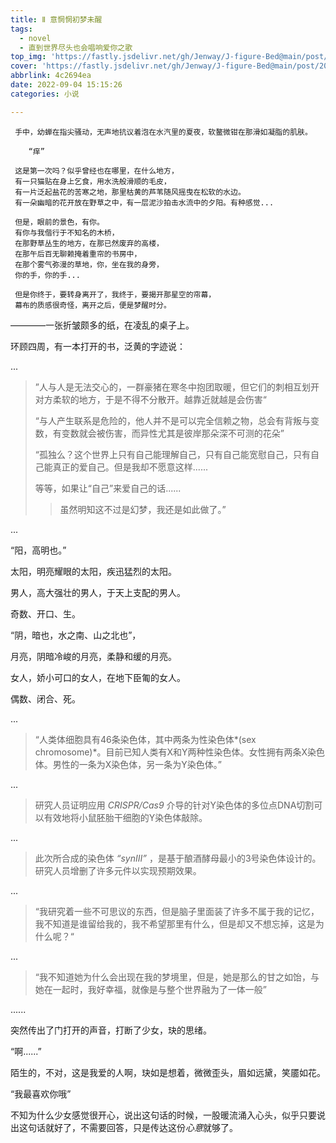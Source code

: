 ```yaml
---
title: Ⅱ 意惘惘初梦未醒
tags:
  - novel
  - 直到世界尽头也会唱响爱你之歌
top_img: 'https://fastly.jsdelivr.net/gh/Jenway/J-figure-Bed@main/post/2022/sedual-series/sedual-2.png'
cover: 'https://fastly.jsdelivr.net/gh/Jenway/J-figure-Bed@main/post/2022/sedual-series/sedual-2.png'
abbrlink: 4c2694ea
date: 2022-09-04 15:15:26
categories: 小说

---
```


``` PlainText
 手中，幼蝉在指尖骚动，无声地抗议着泡在水汽里的夏夜，软鳌微钳在那滑如凝脂的肌肤。

    “痒”

 这是第一次吗？似乎曾经也在哪里，在什么地方，  
 有一只猫贴在身上乞食，用水洗般滑顺的毛皮，  
 有一片泛起盐花的苦寒之地，那里枯黄的芦苇随风摇曳在松软的水边。  
 有一朵幽暗的花开放在野草之中，有一层泥沙拍击水流中的夕阳。有种感觉...  

 但是，眼前的景色，有你。  
 有你与我偕行于不知名的木桥，  
 在那野草丛生的地方，在那已然废弃的高楼，  
 在那午后百无聊赖掩着重帘的书房中，  
 在那个雾气弥漫的草地，你，坐在我的身旁，  
 你的手，你的手...

 但是你终于，要转身离开了，我终于，要揭开那星空的帘幕，  
 幕布的质感很奇怪，离开之后，便是梦醒时分。
```

————一张折皱颇多的纸，在凌乱的桌子上。

环顾四周，有一本打开的书，泛黄的字迹说：

...

>”人与人是无法交心的，一群豪猪在寒冬中抱团取暖，但它们的刺相互划开对方柔软的地方，于是不得不分散开。越靠近就越是会伤害“
>
>“与人产生联系是危险的，他人并不是可以完全信赖之物，总会有背叛与变数，有变数就会被伤害，而异性尤其是彼岸那朵深不可测的花朵”
>
>“孤独么？这个世界上只有自己能理解自己，只有自己能宽慰自己，只有自己能真正的爱自己。但是我却不愿意这样......
>
>等等，如果让“自己”来爱自己的话......
>
>>虽然明知这不过是幻梦，我还是如此做了。”

...

“阳，高明也。”

太阳，明亮耀眼的太阳，疾迅猛烈的太阳。

男人，高大强壮的男人，于天上支配的男人。

奇数、开口、生。

“阴，暗也，水之南、山之北也”，

月亮，阴暗冷峻的月亮，柔静和缓的月亮。

女人，娇小可口的女人，在地下臣匍的女人。

偶数、闭合、死。

...

>“人类体细胞具有46条染色体，其中两条为性染色体*(sex chromosome)*。目前已知人类有X和Y两种性染色体。女性拥有两条X染色体。男性的一条为X染色体，另一条为Y染色体。”

...
>研究人员证明应用 *CRISPR/Cas9* 介导的针对Y染色体的多位点DNA切割可以有效地将小鼠胚胎干细胞的Y染色体敲除。

...

>此次所合成的染色体 *“synⅢ”* ，是基于酿酒酵母最小的3号染色体设计的。研究人员增删了许多元件以实现预期效果。

...

>“我研究着一些不可思议的东西，但是脑子里面装了许多不属于我的记忆，我不知道是谁留给我的，我不希望那里有什么，但是却又不想忘掉，这是为什么呢？“

...

>“我不知道她为什么会出现在我的梦境里，但是，她是那么的甘之如饴，与她在一起时，我好幸福，就像是与整个世界融为了一体一般”

......

突然传出了门打开的声音，打断了少女，玦的思绪。

“啊......”

陌生的，不对，这是我爱的人啊，玦如是想着，微微歪头，眉如远黛，笑靥如花。

“我最喜欢你哦”

不知为什么少女感觉很开心，说出这句话的时候，一股暖流涌入心头，似乎只要说出这句话就好了，不需要回答，只是传达这份*心意*就够了。
